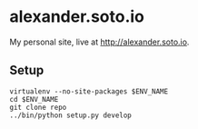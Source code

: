 # alexander.soto.io

My personal site, live at http://alexander.soto.io.

## Setup
```
virtualenv --no-site-packages $ENV_NAME
cd $ENV_NAME
git clone repo
../bin/python setup.py develop
```
